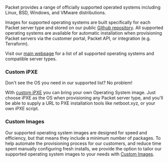 <!--<meta>
{
    "title":"Overview",
    "description":"Learn more about operating systems at Packet",
    "tag":["Operating Systems"]
}
</meta>-->

Packet provides a range of officially supported operated systems including Linux, BSD, Windows, and VMware distributions.

Images for supported operating systems are built specifically for each Packet server type and stored on our public [Github repository](https://github.com/packethost/packet-images). All supported operating systems are available for automatic installation when provisioning Packet servers via the customer portal, Packet API, or integration (e.g. Terraform).

Visit our [main webpage](https://www.packet.com/developers/os-compability/) for a list of all supported operating systems and compatible server types.

### Custom iPXE
Don't see the OS you need in our supported list? No problem!

With [custom iPXE](https://www.packet.com/developers/docs/servers/operating-systems/custom-ipxe/) you can bring your own Operating System image. Just choose iPXE as the OS when provisioning any Packet server type, and you'll be able to supply a URL to PXE installation tools like netboot.xyz, or your own iPXE script.

### Custom Images
Our supported operating system images are designed for speed and efficiency, but that means they include a minimum number of packages. To help automate the provisioning process for our customers, and reduce time spent manually configuring fresh installs, we provide the option to tailor our supported operating system images to your needs with [Custom Images](https://www.packet.com/developers/docs/servers/operating-systems/custom-images/).
